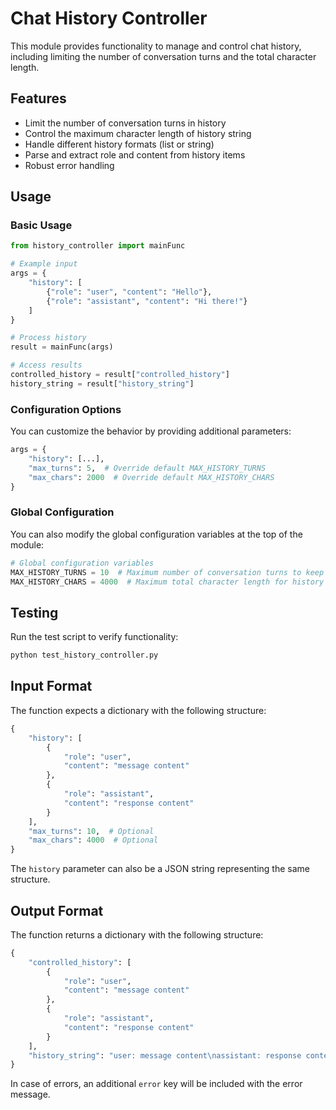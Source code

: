 # Chat History Controller

This module provides functionality to manage and control chat history, including limiting the number of conversation turns and the total character length.

## Features

- Limit the number of conversation turns in history
- Control the maximum character length of history string
- Handle different history formats (list or string)
- Parse and extract role and content from history items
- Robust error handling

## Usage

### Basic Usage

```python
from history_controller import mainFunc

# Example input
args = {
    "history": [
        {"role": "user", "content": "Hello"},
        {"role": "assistant", "content": "Hi there!"}
    ]
}

# Process history
result = mainFunc(args)

# Access results
controlled_history = result["controlled_history"]
history_string = result["history_string"]
```

### Configuration Options

You can customize the behavior by providing additional parameters:

```python
args = {
    "history": [...],
    "max_turns": 5,  # Override default MAX_HISTORY_TURNS
    "max_chars": 2000  # Override default MAX_HISTORY_CHARS
}
```

### Global Configuration

You can also modify the global configuration variables at the top of the module:

```python
# Global configuration variables
MAX_HISTORY_TURNS = 10  # Maximum number of conversation turns to keep
MAX_HISTORY_CHARS = 4000  # Maximum total character length for history string
```

## Testing

Run the test script to verify functionality:

```bash
python test_history_controller.py
```

## Input Format

The function expects a dictionary with the following structure:

```python
{
    "history": [
        {
            "role": "user",
            "content": "message content"
        },
        {
            "role": "assistant",
            "content": "response content"
        }
    ],
    "max_turns": 10,  # Optional
    "max_chars": 4000  # Optional
}
```

The `history` parameter can also be a JSON string representing the same structure.

## Output Format

The function returns a dictionary with the following structure:

```python
{
    "controlled_history": [
        {
            "role": "user",
            "content": "message content"
        },
        {
            "role": "assistant",
            "content": "response content"
        }
    ],
    "history_string": "user: message content\nassistant: response content"
}
```

In case of errors, an additional `error` key will be included with the error message.
